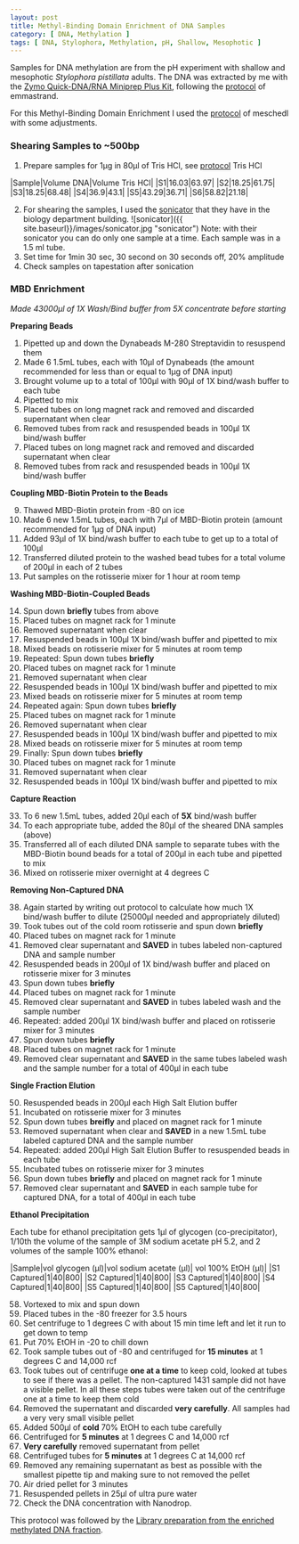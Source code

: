 ```yaml
---
layout: post
title: Methyl-Binding Domain Enrichment of DNA Samples
category: [ DNA, Methylation ]
tags: [ DNA, Stylophora, Methylation, pH, Shallow, Mesophotic ]
---
```


Samples for DNA methylation are from the pH experiment with shallow and mesophotic _Stylophora pistillata_ adults. The DNA was extracted by me with the [Zymo Quick-DNA/RNA Miniprep Plus Kit](https://www.zymoresearch.com/collections/quick-dna-rna-kits/products/quick-dna-rna-miniprep-plus-kit), following the [protocol](https://emmastrand.github.io/EmmaStrand_Notebook/Zymo-Duet-RNA-DNA-Extraction-Protocol/) of emmastrand.

For this Methyl-Binding Domain Enrichment I used the [protocol](https://meschedl.github.io/MESPutnam_Open_Lab_Notebook/MBD-Meth-Comp/) of meschedl with some adjustments.

### Shearing Samples to ~500bp

1. Prepare samples for 1µg in 80µl of Tris HCl, see [protocol](https://github.com/fscucchia/FScucchia_Lab_Notebook-Mass_Lab/blob/master/protocols/Tris%20HCL%2C%20RNA-DNA%20extraction.docx) Tris HCl 

|Sample|Volume DNA|Volume Tris HCl|
|S1|16.03|63.97|
|S2|18.25|61.75|
|S3|18.25|68.48|
|S4|36.9|43.1|
|S5|43.29|36.71|
|S6|58.82|21.18|

2. For shearing the samples, I used the [sonicator](https://www.mrclab.co.il/%D7%A1%D7%95%D7%A0%D7%99%D7%A7%D7%98%D7%95%D7%A8-%D7%90%D7%A6%D7%91%D7%A2-650-%D7%95%D7%95%D7%90%D7%98-%D7%A2%D7%9D-%D7%91%D7%A7%D7%A8%D7%AA-%D7%98%D7%9E%D7%A4%D7%A8%D7%98%D7%95%D7%A8%D7%94) that they have in the biology department building.
![sonicator]({{ site.baseurl}}/images/sonicator.jpg "sonicator")
   Note: with their sonicator you can do only one sample at a time. Each sample was in a 1.5 ml tube.
3. Set time for 1min 30 sec, 30 second on 30 seconds off, 20% amplitude
4. Check samples on tapestation after sonication


### MBD Enrichment

_Made 43000µl of 1X Wash/Bind buffer from 5X concentrate before starting_

**Preparing Beads**

1. Pipetted up and down the Dynabeads M-280 Streptavidin to resuspend them
2. Made 6 1.5mL tubes, each with 10µl of Dynabeads (the amount recommended for less than or equal to 1µg of DNA input)
3. Brought volume up to a total of 100µl with 90µl of 1X bind/wash buffer to each tube
4. Pipetted to mix
5. Placed tubes on long magnet rack and removed and discarded supernatant when clear
6. Removed tubes from rack and resuspended beads in 100µl 1X bind/wash buffer
7. Placed tubes on long magnet rack and removed and discarded supernatant when clear
8. Removed tubes from rack and resuspended beads in 100µl 1X bind/wash buffer

**Coupling MBD-Biotin Protein to the Beads**

9. Thawed MBD-Biotin protein from -80 on ice
10. Made 6 new 1.5mL tubes, each with 7µl of MBD-Biotin protein (amount recommended for 1µg of DNA input)
11. Added 93µl of 1X bind/wash buffer to each tube to get up to a total of 100µl
12. Transferred diluted protein to the washed bead tubes for a total volume of 200µl in each of 2 tubes
13. Put samples on the rotisserie mixer for 1 hour at room temp

**Washing MBD-Biotin-Coupled Beads**

14. Spun down **briefly** tubes from above
15. Placed tubes on magnet rack for 1 minute
16. Removed supernatant when clear
17. Resuspended beads in 100µl 1X bind/wash buffer and pipetted to mix
18. Mixed beads on rotisserie mixer for 5 minutes at room temp
19. Repeated: Spun down tubes **briefly**
20. Placed tubes on magnet rack for 1 minute
21. Removed supernatant when clear
22. Resuspended beads in 100µl 1X bind/wash buffer and pipetted to mix
23. Mixed beads on rotisserie mixer for 5 minutes at room temp
24. Repeated again: Spun down tubes **briefly**
25. Placed tubes on magnet rack for 1 minute
26. Removed supernatant when clear
27. Resuspended beads in 100µl 1X bind/wash buffer and pipetted to mix
28. Mixed beads on rotisserie mixer for 5 minutes at room temp
29. Finally: Spun down tubes **briefly**
30. Placed tubes on magnet rack for 1 minute
31. Removed supernatant when clear
32. Resuspended beads in 100µl 1X bind/wash buffer and pipetted to mix

**Capture Reaction**

33. To 6 new 1.5mL tubes, added 20µl each of **5X** bind/wash buffer
34. To each appropriate tube, added the 80µl of the sheared DNA samples (above)
35. Transferred all of each diluted DNA sample to separate tubes with the MBD-Biotin bound beads for a total of 200µl in each tube and pipetted to mix
36. Mixed on rotisserie mixer overnight at 4 degrees C 

**Removing Non-Captured DNA**

38. Again started by writing out protocol to calculate how much 1X bind/wash buffer to dilute (25000µl needed and appropriately diluted)
39. Took tubes out of the cold room rotisserie and spun down **briefly**
40. Placed tubes on magnet rack for 1 minute
41. Removed clear supernatant and **SAVED** in tubes labeled non-captured DNA and sample number
42. Resuspended beads in 200µl of 1X bind/wash buffer and placed on rotisserie mixer for 3 minutes
43. Spun down tubes **briefly**
44. Placed tubes on magnet rack for 1 minute
45. Removed clear supernatant and **SAVED** in tubes labeled wash and the sample number
46. Repeated: added 200µl 1X bind/wash buffer and placed on rotisserie mixer for 3 minutes
47. Spun down tubes **briefly**
48. Placed tubes on magnet rack for 1 minute
49. Removed clear supernatant and **SAVED** in the same tubes labeled wash and the sample number for a total of 400µl in each tube

**Single Fraction Elution**

50. Resuspended beads in 200µl each High Salt Elution buffer
51. Incubated on rotisserie mixer for 3 minutes
52. Spun down tubes **breifly** and placed on magnet rack for 1 minute
53. Removed supernatant when clear and **SAVED** in a new 1.5mL tube labeled captured DNA and the sample number
54. Repeated: added 200µl High Salt Elution Buffer to resuspended beads in each tube
55. Incubated tubes on rotisserie mixer for 3 minutes
56. Spun down tubes **briefly** and placed on magnet rack for 1 minute
57. Removed clear supernatant and **SAVED** in each sample tube for captured DNA, for a total of 400µl in each tube

**Ethanol Precipitation**

Each tube for ethanol precipitation gets 1µl of glycogen (co-precipitator), 1/10th the volume of the sample of 3M sodium acetate pH 5.2, and 2 volumes of the sample 100% ethanol:

|Sample|vol glycogen (µl)|vol sodium acetate (µl)| vol 100% EtOH (µl)|
|S1 Captured|1|40|800|
|S2 Captured|1|40|800|
|S3 Captured|1|40|800|
|S4 Captured|1|40|800|
|S5 Captured|1|40|800|
|S5 Captured|1|40|800|

58. Vortexed to mix and spun down
59. Placed tubes in the -80 freezer for 3.5 hours
60. Set centrifuge to 1 degrees C  with about 15 min time left and let it run to get down to temp
61. Put 70% EtOH in -20 to chill down
62. Took sample tubes out of -80 and centrifuged for **15 minutes** at 1 degrees C and 14,000 rcf
63. Took tubes out of centrifuge **one at a time** to keep cold, looked at tubes to see if there was a pellet. The non-captured 1431 sample did not have a visible pellet. In all these steps tubes were taken out of the centrifuge one at a time to keep them cold
64. Removed the supernatant and discarded **very carefully**. All samples had a very very small visible pellet
65. Added 500µl of **cold** 70% EtOH to each tube carefully
66. Centrifuged for **5 minutes** at 1 degrees C and 14,000 rcf
67. **Very carefully** removed supernatant from pellet
68. Centrifuged tubes for **5 minutes** at 1 degrees C at 14,000 rcf
69. Removed any remaining supernatant as best as possible with the smallest pipette tip and making sure to not removed the pellet
70. Air dried pellet for 3 minutes
71. Resuspended pellets in 25µl of ultra pure water
72. Check the DNA concentration with Nanodrop.

This protocol was followed by the [Library preparation from the enriched methylated DNA fraction](https://fscucchia.github.io/FScucchia_Lab_Notebook-Mass_Lab/library-prep-methylated-dna/).



